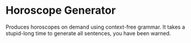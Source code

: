 # Horoscope Generator

Produces horoscopes on demand using context-free grammar. It takes a stupid-long time to generate all sentences, you have been warned.
